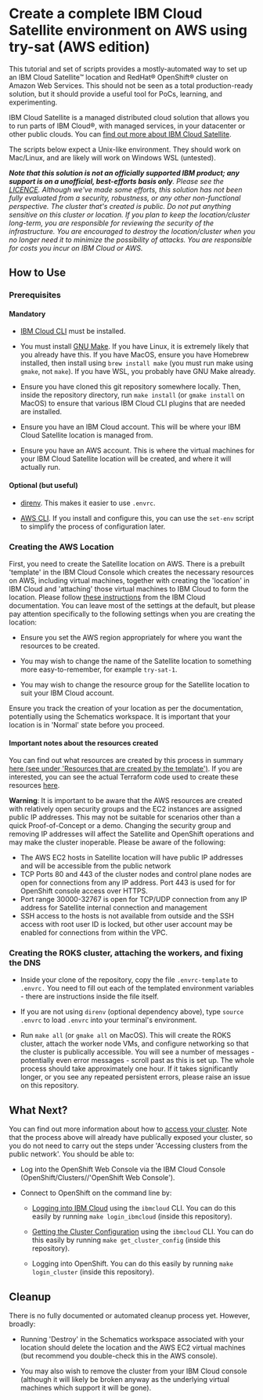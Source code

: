 # Create a complete IBM Cloud Satellite environment on AWS using try-sat (AWS edition)

This tutorial and set of scripts provides a mostly-automated way to set up an IBM Cloud Satellite™ location and RedHat® OpenShift® cluster on Amazon Web Services. This should not be seen as a total production-ready solution, but it should provide a useful tool for PoCs, learning, and experimenting.

IBM Cloud Satellite is a managed distributed cloud solution that allows you to run parts of IBM Cloud®, with managed services, in your datacenter or other public clouds. You can [find out more about IBM Cloud Satellite](https://www.ibm.com/cloud/satellite).

The scripts below expect a Unix-like environment. They should work on Mac/Linux, and are likely will work on Windows WSL (untested).

_**Note that this solution is not an officially supported IBM product; any support is on a unofficial, best-efforts basis only**. Please see the [LICENCE](LICENSE.txt). Although we've made some efforts, this solution has not been fully evaluated from a security, robustness, or any other non-functional perspective. The cluster that's created is public. Do not put anything sensitive on this cluster or location. If you plan to keep the location/cluster long-term, you are responsible for reviewing the security of the infrastructure. You are encouraged to destroy the location/cluster when you no longer need it to minimize the possibility of attacks. You are responsible for costs you incur on IBM Cloud or AWS._

## How to Use

### Prerequisites

#### Mandatory

-   [IBM Cloud CLI](https://cloud.ibm.com/docs/cli) must be installed.

-   You must install [GNU Make](https://www.gnu.org/software/make/). If you have Linux, it is extremely likely that you already have this. If you have MacOS, ensure you have Homebrew installed, then install using `brew install make` (you must run make using `gmake`, not `make`). If you have WSL, you probably have GNU Make already.

-   Ensure you have cloned this git repository somewhere locally. Then, inside the repository directory, run `make install` (or `gmake install` on MacOS) to ensure that various IBM Cloud CLI plugins that are needed are installed.

-   Ensure you have an IBM Cloud account. This will be where your IBM Cloud Satellite location is managed from.

-   Ensure you have an AWS account. This is where the virtual machines for your IBM Cloud Satellite location will be created, and where it will actually run.

#### Optional (but useful)

-   [direnv](https://direnv.net/). This makes it easier to use `.envrc`.

-   [AWS CLI](https://aws.amazon.com/cli/). If you install and configure this, you can use the `set-env` script to simplify the process of configuration later.

### Creating the AWS Location

First, you need to create the Satellite location on AWS. There is a prebuilt 'template' in the IBM Cloud Console which creates the necessary resources on AWS, including virtual machines, together with creating the 'location' in IBM Cloud and 'attaching' those virtual machines to IBM Cloud to form the location. Please follow [these instructions](https://cloud.ibm.com/docs/satellite?topic=satellite-aws#aws-template) from the IBM Cloud documentation. You can leave most of the settings at the default, but please pay attention specifically to the following settings when you are creating the location:

-   Ensure you set the AWS region appropriately for where you want the resources to be created.

-   You may wish to change the name of the Satellite location to something more easy-to-remember, for example `try-sat-1`.

-   You may wish to change the resource group for the Satellite location to suit your IBM Cloud account.

Ensure you track the creation of your location as per the documentation, potentially using the Schematics workspace. It is important that your location is in 'Normal' state before you proceed.

#### Important notes about the resources created

You can find out what resources are created by this process in summary [here (see under 'Resources that are created by the template')](https://cloud.ibm.com/docs/satellite?topic=satellite-aws#aws-template). If you are interested, you can see the actual Terraform code used to create these resources [here](https://github.com/terraform-ibm-modules/terraform-ibm-satellite/releases/tag/v1.0.2).

**Warning**: It is important to be aware that the AWS resources are created with relatively open security groups and the EC2 instances are assigned public IP addresses. This may not be suitable for scenarios other than a quick Proof-of-Concept or a demo. Changing the security group and removing IP addresses will affect the Satellite and OpenShift operations and may make the cluster inoperable. Please be aware of the following:

-   The AWS EC2 hosts in Satellite location will have public IP addresses and will be accessible from the public network
-   TCP Ports 80 and 443 of the cluster nodes and control plane nodes are open for connections from any IP address. Port 443 is used for for OpenShift console access over HTTPS.
-   Port range 30000-32767 is open for TCP/UDP connection from any IP address for Satellite internal connection and management
-   SSH access to the hosts is not available from outside and the SSH access with root user ID is locked, but other user account may be enabled for connections from within the VPC.

### Creating the ROKS cluster, attaching the workers, and fixing the DNS

-   Inside your clone of the repository, copy the file `.envrc-template` to `.envrc.` You need to fill out each of the templated environment variables - there are instructions inside the file itself.

-   If you are not using `direnv` (optional dependency above), type `source .envrc` to load `.envrc` into your terminal's environment.

-   Run `make all` (or `gmake all` on MacOS). This will create the ROKS cluster, attach the worker node VMs, and configure networking so that the cluster is publically accessible. You will see a number of messages - potentially even error messages - scroll past as this is set up. The whole process should take approximately one hour. If it takes significantly longer, or you see any repeated persistent errors, please raise an issue on this repository.

## What Next?

You can find out more information about how to [access your cluster](https://cloud.ibm.com/docs/openshift?topic=openshift-access_cluster#access_cluster_sat). Note that the process above will already have publically exposed your cluster, so you do not need to carry out the steps under 'Accessing clusters from the public network'. You should be able to:

-   Log into the OpenShift Web Console via the IBM Cloud Console (OpenShift/Clusters/<click on cluster>/'OpenShift Web Console').

-   Connect to OpenShift on the command line by:

    -   [Logging into IBM Cloud](https://cloud.ibm.com/docs/cli?topic=cli-ibmcloud_cli#ibmcloud_login) using the `ibmcloud` CLI. You can do this easily by running `make login_ibmcloud` (inside this repository).

    -   [Getting the Cluster Configuration](https://cloud.ibm.com/docs/openshift?topic=openshift-kubernetes-service-cli#cs_cluster_config) using the `ibmcloud` CLI. You can do this easily by running `make get_cluster_config` (inside this repository).

    -   Logging into OpenShift. You can do this easily by running `make login_cluster` (inside this repository).

## Cleanup

There is no fully documented or automated cleanup process yet. However, broadly:

-   Running 'Destroy' in the Schematics workspace associated with your location should delete the location and the AWS EC2 virtual machines (but recommend you double-check this in the AWS console).

-   You may also wish to remove the cluster from your IBM Cloud console (although it will likely be broken anyway as the underlying virtual machines which support it will be gone).
